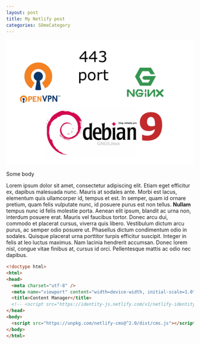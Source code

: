 ```yaml
---
layout: post
title: My Netlify post
categories: SOmeCategory
---
```

![img alt text](/img/uploads/openvpn-443-debian9-nginx-compressed.jpeg "img title")

S﻿ome body

Lorem ipsum dolor sit amet, consectetur adipiscing elit. Etiam eget efficitur ex, dapibus malesuada nunc. Mauris at sodales ante. Morbi est lacus, elementum quis ullamcorper id, tempus et est. In semper, quam id ornare pretium, quam felis vulputate nunc, id posuere purus est non tellus. **Nullam** tempus nunc id felis molestie porta. Aenean elit ipsum, blandit ac urna non, interdum posuere erat. Mauris vel faucibus tortor. Donec arcu dui, commodo et placerat cursus, viverra quis libero. Vestibulum dictum arcu purus, ac semper odio posuere ut. Phasellus dictum condimentum odio in sodales. Quisque placerat urna porttitor turpis efficitur suscipit. Integer in felis at leo luctus maximus. Nam lacinia hendrerit accumsan. Donec lorem nisl, congue vitae finibus at, cursus id orci. Pellentesque mattis ac odio nec dapibus.

```html
<!doctype html>
<html>
<head>
  <meta charset="utf-8" />
  <meta name="viewport" content="width=device-width, initial-scale=1.0" />
  <title>Content Manager</title>
  <!-- <script src="https://identity-js.netlify.com/v1/netlify-identity-widget.js"></script> -->
</head>
<body>
  <script src="https://unpkg.com/netlify-cms@^2.0/dist/cms.js"></script>
</body>
</html>
```